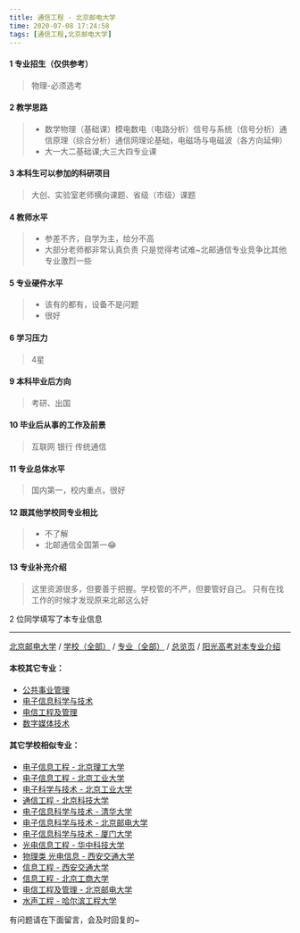 ```yaml
---
title: 通信工程 - 北京邮电大学
time: 2020-07-08 17:24:58
tags: [通信工程,北京邮电大学]
---
```

#### 1 专业招生（仅供参考）  
> 物理-必须选考


#### 2 教学思路
> - 数学物理（基础课）模电数电（电路分析）信号与系统（信号分析）通信原理（综合分析）通信网理论基础，电磁场与电磁波（各方向延伸）
> - 大一大二基础课;大三大四专业课


#### 3 本科生可以参加的科研项目
>  大创、实验室老师横向课题、省级（市级）课题


#### 4 教师水平
> - 参差不齐，自学为主，给分不高
> - 大部分老师都非常认真负责 只是觉得考试难~北邮通信专业竞争比其他专业激烈一些


#### 5 专业硬件水平
> - 该有的都有，设备不是问题
> - 很好


#### 6 学习压力
> 4星


#### 9 本科毕业后方向
> 考研、出国


#### 10 毕业后从事的工作及前景
> 互联网 银行 传统通信


#### 11 专业总体水平
> 国内第一，校内重点，很好


#### 12 跟其他学校同专业相比
> - 不了解
> - 北邮通信全国第一😂


#### 13 专业补充介绍
> 这里资源很多，但要善于把握。学校管的不严，但要管好自己。
> 只有在找工作的时候才发现原来北邮这么好

2 位同学填写了本专业信息
***
[北京邮电大学](https://univgo.github.io/2020/07/08/372626a5fa56) / [学校（全部）](https://univgo.github.io/2020/07/08/3efa6bcca419) / [专业（全部）](https://univgo.github.io/2020/07/08/2d4c6d3552c2) / [总览页](https://univgo.github.io/2020/07/08/445daeb4fa00) / [阳光高考对本专业介绍](http://gaokao.chsi.com.cn/sch/zyk/view.do?schId=73394566&specId=73384332)
#### 本校其它专业：
- [公共事业管理](https://univgo.github.io/2020/07/08/20d787cabeed)
- [电子信息科学与技术](https://univgo.github.io/2020/07/08/60133dfd6cff)
- [电信工程及管理](https://univgo.github.io/2020/07/08/8840fed0c9dc)
- [数字媒体技术](https://univgo.github.io/2020/07/08/3a656fceae8d)

#### 其它学校相似专业：
- [电子信息工程 - 北京理工大学](https://univgo.github.io/2020/07/08/bf13725952ce)
- [电子信息工程 - 北京工业大学](https://univgo.github.io/2020/07/08/935f8b4dc83f)
- [电子科学与技术 - 北京工业大学](https://univgo.github.io/2020/07/08/349a571c8cbb)
- [通信工程 - 北京科技大学](https://univgo.github.io/2020/07/08/7f898b0aceb9)
- [电子信息科学与技术 - 清华大学](https://univgo.github.io/2020/07/08/338fc70c84db)
- [电子信息科学与技术 - 北京邮电大学](https://univgo.github.io/2020/07/08/60133dfd6cff)
- [电子信息科学与技术 - 厦门大学](https://univgo.github.io/2020/07/08/5768803ef6c9)
- [光电信息工程 - 华中科技大学](https://univgo.github.io/2020/07/08/11d2b0562ca8)
- [物理类 光电信息 - 西安交通大学](https://univgo.github.io/2020/07/08/67e73f46914b)
- [信息工程 - 西安交通大学](https://univgo.github.io/2020/07/08/1baace60c4b6)
- [信息工程 - 北京工商大学](https://univgo.github.io/2020/07/08/ab8228ed7e2d)
- [电信工程及管理 - 北京邮电大学](https://univgo.github.io/2020/07/08/8840fed0c9dc)
- [水声工程 - 哈尔滨工程大学](https://univgo.github.io/2020/07/08/135b63edb39e)


有问题请在下面留言，会及时回复的~
